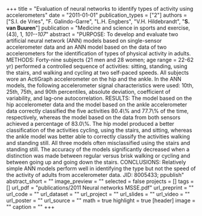 +++
title = "Evaluation of neural networks to identify types of activity using accelerometers"
date = "2011-01-01"
publication_types = ["2"]
authors = ["S.I. de Vries", "F. Galindo-Garre", "L.H. Engbers", "V.H. Hildebrandt", "**S. van Buuren**"]
publication = "Medicine and science in sports and exercise, (43), 1, _101--107_"
abstract = "PURPOSE: To develop and evaluate two artificial neural network (ANN) models based on single-sensor accelerometer data and an ANN model based on the data of two accelerometers for the identification of types of physical activity in adults. METHODS: Forty-nine subjects (21 men and 28 women; age range = 22-62 yr) performed a controlled sequence of activities: sitting, standing, using the stairs, and walking and cycling at two self-paced speeds. All subjects wore an ActiGraph accelerometer on the hip and the ankle. In the ANN models, the following accelerometer signal characteristics were used: 10th, 25th, 75th, and 90th percentiles, absolute deviation, coefficient of variability, and lag-one autocorrelation. RESULTS: The model based on the hip accelerometer data and the model based on the ankle accelerometer data correctly classified the five activities 80.4\\% and 77.7\\% of the time, respectively, whereas the model based on the data from both sensors achieved a percentage of 83.0\\%. The hip model produced a better classification of the activities cycling, using the stairs, and sitting, whereas the ankle model was better able to correctly classify the activities walking and standing still. All three models often misclassified using the stairs and standing still. The accuracy of the models significantly decreased when a distinction was made between regular versus brisk walking or cycling and between going up and going down the stairs. CONCLUSIONS: Relatively simple ANN models perform well in identifying the type but not the speed of the activity of adults from accelerometer data. JID: 8005433; ppublish"
abstract_short = ""
image_preview = ""
selected = false
projects = []
tags = []
url_pdf = "publications/2011 Neural networks MSSE.pdf"
url_preprint = ""
url_code = ""
url_dataset = ""
url_project = ""
url_slides = ""
url_video = ""
url_poster = ""
url_source = ""
math = true
highlight = true
[header]
image = ""
caption = ""
+++

